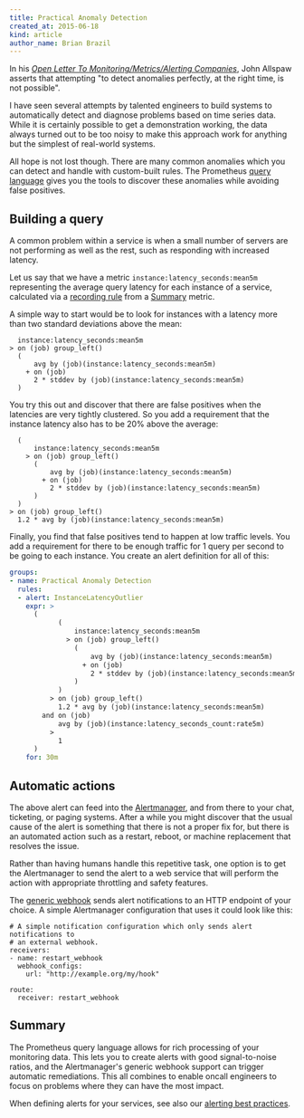 ```yaml
---
title: Practical Anomaly Detection
created_at: 2015-06-18
kind: article
author_name: Brian Brazil
---
```


In his *[Open Letter To Monitoring/Metrics/Alerting Companies](http://www.kitchensoap.com/2015/05/01/openlettertomonitoringproducts/)*,
John Allspaw asserts that attempting "to detect anomalies perfectly, at the right time, is not possible".

I have seen several attempts by talented engineers to build systems to
automatically detect and diagnose problems based on time series data. While it
is certainly possible to get a demonstration working, the data always turned
out to be too noisy to make this approach work for anything but the simplest of
real-world systems.

All hope is not lost though. There are many common anomalies which you can
detect and handle with custom-built rules. The Prometheus [query
language](/docs/prometheus/latest/querying/basics/) gives you the tools to discover
these anomalies while avoiding false positives.

<!-- more -->

## Building a query

A common problem within a service is when a small number of servers are not
performing as well as the rest, such as responding with increased latency.

Let us say that we have a metric `instance:latency_seconds:mean5m` representing the
average query latency for each instance of a service, calculated via a
[recording rule](/docs/prometheus/latest/configuration/recording_rules/) from a
[Summary](/docs/concepts/metric_types/#summary) metric.

A simple way to start would be to look for instances with a latency
more than two standard deviations above the mean:

```
  instance:latency_seconds:mean5m
> on (job) group_left()
  (
      avg by (job)(instance:latency_seconds:mean5m)
    + on (job)
      2 * stddev by (job)(instance:latency_seconds:mean5m)
  )
```

You try this out and discover that there are false positives when
the latencies are very tightly clustered. So you add a requirement
that the instance latency also has to be 20% above the average:

```
  (
      instance:latency_seconds:mean5m
    > on (job) group_left()
      (
          avg by (job)(instance:latency_seconds:mean5m)
        + on (job)
          2 * stddev by (job)(instance:latency_seconds:mean5m)
      )
  )
> on (job) group_left()
  1.2 * avg by (job)(instance:latency_seconds:mean5m)
```

Finally, you find that false positives tend to happen at low traffic levels.
You add a requirement for there to be enough traffic for 1 query per second to
be going to each instance. You create an alert definition for all of this:

```yaml
groups:
- name: Practical Anomaly Detection
  rules:
  - alert: InstanceLatencyOutlier
    expr: >
      (
            (
                instance:latency_seconds:mean5m
              > on (job) group_left()
                (
                    avg by (job)(instance:latency_seconds:mean5m)
                  + on (job)
                    2 * stddev by (job)(instance:latency_seconds:mean5m)
                )
            )
          > on (job) group_left()
            1.2 * avg by (job)(instance:latency_seconds:mean5m)
        and on (job)
            avg by (job)(instance:latency_seconds_count:rate5m)
          >
            1
      )
    for: 30m
```

## Automatic actions

The above alert can feed into the
[Alertmanager](/docs/alerting/alertmanager/), and from there to
your chat, ticketing, or paging systems. After a while you might discover that the
usual cause of the alert is something that there is not a proper fix for, but there is an
automated action such as a restart, reboot, or machine replacement that resolves
the issue.

Rather than having humans handle this repetitive task, one option is to
get the Alertmanager to send the alert to a web service that will perform
the action with appropriate throttling and safety features.

The [generic webhook](/docs/alerting/alertmanager/#generic-webhook)
sends alert notifications to an HTTP endpoint of your choice. A simple Alertmanager
configuration that uses it could look like this:

```
# A simple notification configuration which only sends alert notifications to
# an external webhook.
receivers:
- name: restart_webhook
  webhook_configs:
    url: "http://example.org/my/hook"

route:
  receiver: restart_webhook
```

## Summary

The Prometheus query language allows for rich processing of your monitoring
data. This lets you to create alerts with good signal-to-noise ratios, and the
Alertmanager's generic webhook support can trigger automatic remediations.
This all combines to enable oncall engineers to focus on problems where they can
have the most impact.

When defining alerts for your services, see also our [alerting best practices](/docs/practices/alerting/).
